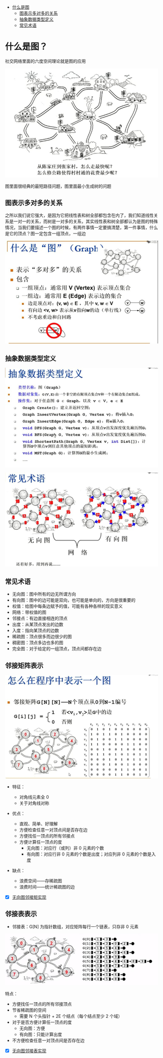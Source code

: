 * [什么是图](#什么是图)
	* [图表示多对多的关系](#图表示多对多的关系)
	* [抽象数据类型定义](#抽象数据类型定义)
	* [常见术语](#常见术语)


# 什么是图？

社交网络里面的六度空间理论就是图的应用

![图1](../img/graph1.jpg)

图里面很经典的最短路径问题，图里面最小生成树的问题

## **图表示多对多的关系**

之所以我们说它强大，是因为它把线性表和树全部都包含在内了，我们知道线性关系是一对一的关系，而树是一对多的关系，其实线性表和树全部都认为是图的特殊情况，当我们要描述一个图的时候，有两件事情一定要搞清楚，第一件事情，什么是它的顶点？图一定包含一组顶点，一组边

![图2](../img/graph2.jpg)

## 抽象数据类型定义

![图3](../img/graph3.jpg)

![图4](../img/graph4.jpg)

## 常见术语

- 无向图：图中所有的边无所谓方向
- 有向图：图中的边可能是双向，也可能是单向的，方向是很重要的
- 权值：给图中每条边赋予的值，可能有各种各样的现实意义
- 网络：带权值的图
- 邻接点：有边直接相连的顶点
- 出度：从某顶点发出的边数
- 入度：指向某顶点的边数
- 稀疏图：顶点很多而边很少的图
- 稠密图：顶点多边也多的图
- 完全图：对于给定的一组顶点，顶点间都存在边

## 邻接矩阵表示

![图5](../img/graph5.jpg)

- 特征：
	- 对角线元素全 0
	- 关于对角线对称
	
- 优点：
	- 直观、简单、好理解
	- 方便检查任意一对顶点间是否存在边
	- 方便找任一顶点的所有邻接点
	- 方便计算任一顶点的度
		- 无向图：对应行（或列）非 0 元素的个数
		- 有向图：对应行非 0 元素的个数是出度；对应列非 0 元素的个数是入度	
	
- 缺点：
	- 浪费空间——存稀疏图
	- 浪费时间——统计稀疏图的边

- [x] [无向图邻接矩实现](./GraphAdjacencyMatrix.cc)

## 邻接表表示

- 邻接表：G[N] 为指针数组，对应矩阵每行一个链表，只存非 0 元素

![图6](../img/graph6.jpg)

特点：

- 方便找任一顶点的所有邻接顶点
- 节省稀疏图的空间
  - 需要 N 个头指针 + 2E 个结点（每个结点至少 2 个域）
- 对于是否方便计算任一顶点的度
  - 无向图：方便
  - 有向图：只能计算出度
- 不方便检查任意一对顶点间是否存在边

- [x] [无向图邻接表实现](./GraphAdjacencyList.cc)